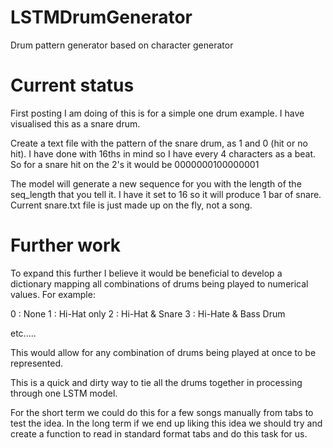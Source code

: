 # LSTMDrumGenerator
Drum pattern generator based on character generator

# Current status
First posting I am doing of this is for a simple one drum example. I have visualised this as a snare drum. 

Create a text file with the pattern of the snare drum, as 1 and 0 (hit or no hit). I have done with 16ths in mind so I have every 4 characters as a beat. So for a snare hit on the 2's it would be 0000000100000001

The model will generate a new sequence for you with the length of the seq_length that you tell it. I have it set to 16 so it will produce 1 bar of snare. Current snare.txt file is just made up on the fly, not a song.

# Further work
To expand this further I believe it would be beneficial to develop a dictionary mapping all combinations of drums being played to numerical values. For example:

0 : None
1 : Hi-Hat only
2 : Hi-Hat & Snare
3 : Hi-Hate & Bass Drum

etc.....

This would allow for any combination of drums being played at once to be represented.

This is a quick and dirty way to tie all the drums together in processing through one LSTM model.

For the short term we could do this for a few songs manually from tabs to test the idea. In the long term if we end up liking this idea we should try and create a function to read in standard format tabs and do this task for us.

